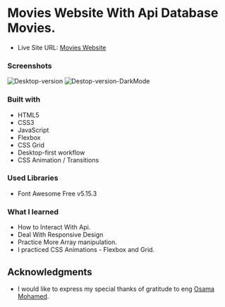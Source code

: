 # Movies Website With Api Database Movies.

- Live Site URL: [Movies Website](https://flavasava2022.github.io/movies-website/)

### Screenshots
![Desktop-version](https://github.com/flavasava2022/movies-website/blob/main/resources/screencapture-127-0-0-1-5500-index-html-2023-07-10-02_14_54.png)
![Destop-version-DarkMode](https://github.com/flavasava2022/movies-website/blob/main/resources/screencapture-127-0-0-1-5500-index-html-2023-07-10-02_37_17.png)


### Built with

- HTML5
- CSS3
- JavaScript
- Flexbox
- CSS Grid
- Desktop-first workflow
- CSS Animation / Transitions

### Used Libraries

- Font Awesome Free v5.15.3

### What I learned

- How to Interact With Api.
- Deal With Responsive Design
- Practice More Array manipulation.
- I practiced CSS Animations - Flexbox and Grid.


## Acknowledgments
- I would like to express my special thanks of gratitude to eng [Osama Mohamed](https://github.com/OsamaElzero).

